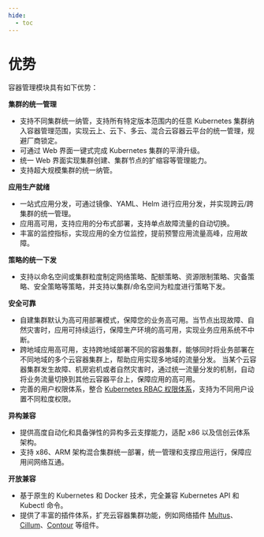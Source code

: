 ```yaml
---
hide:
  - toc
---
```


# 优势

容器管理模块具有如下优势：

**集群的统一管理**

- 支持不同集群统一纳管，支持所有特定版本范围内的任意 Kubernetes 集群纳入容器管理范围，实现云上、云下、多云、混合云容器云平台的统一管理，规避厂商锁定。
- 可通过 Web 界面一键式完成 Kubernetes 集群的平滑升级。
- 统一 Web 界面实现集群创建、集群节点的扩缩容等管理能力。
- 支持超大规模集群的统一纳管。

**应用生产就绪**

- 一站式应用分发，可通过镜像、YAML、Helm 进行应用分发，并实现跨云/跨集群的统一管理。
- 应用高可用，支持应用的分布式部署，支持单点故障流量的自动切换。
- 丰富的监控指标，实现应用的全方位监控，提前预警应用流量高峰，应用故障。

**策略的统一下发**

- 支持以命名空间或集群粒度制定网络策略、配额策略、资源限制策略、灾备策略、安全策略等策略，并支持以集群/命名空间为粒度进行策略下发。

**安全可靠**

- 自建集群默认为高可用部署模式，保障您的业务高可用。当节点出现故障、自然灾害时，应用可持续运行，保障生产环境的高可用，实现业务应用系统不中断。
- 跨地域应用高可用，支持跨地域部署不同的容器集群，能够同时将业务部署在不同地域的多个云容器集群上，帮助应用实现多地域的流量分发。
  当某个云容器集群发生故障、机房宕机或者自然灾害时，通过统一流量分发的机制，自动将业务流量切换到其他云容器平台上，保障应用的高可用。
- 完善的用户权限体系，整合 [Kubernetes RBAC 权限体系](https://kubernetes.io/zh-cn/docs/reference/access-authn-authz/rbac/)，支持为不同用户设置不同粒度权限。

**异构兼容**

- 提供高度自动化和具备弹性的异构多云支撑能力，适配 x86 以及信创云体系架构。
- 支持 x86、ARM 架构混合集群统一部署，统一管理和支撑应用运行，保障应用间网络互通。

**开放兼容**

- 基于原生的 Kubernetes 和 Docker 技术，完全兼容 Kubernetes API 和 Kubectl 命令。
- 提供了丰富的插件体系，扩充云容器集群功能，例如网络插件 [Multus](https://github.com/k8snetworkplumbingwg/multus-cni)、[Cillum](../../network/modules/cilium/index.md)、[Contour](https://projectcontour.io/) 等组件。
